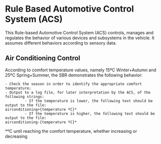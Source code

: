 # Rule Based Automotive Control System (ACS)

This Rule-based Automotive Control System (ACS) controls, manages and regulates the behavior of various devices and subsystems in the vehicle. It assumes different behaviors according to sensory data.

## Air Conditioning Control

According to comfort temperature values, namely 15ºC Winter+Autumn and 25ºC
Spring+Summer, the SBR demonstrates the following behavior:

    - Check the season in order to identify the appropriate comfort temperature;
    - Output to a log file, for later interpretation by the ACS, of the following strings:
             - If the temperature is lower, the following text should be output to the file:
    airconditioning+{temperature ºC}*
             - If the temperature is higher, the following text should be output to the file:
    airconditioning-{temperature ºC}*
    
*ºC until reaching the comfort temperature, whether increasing or decreasing
